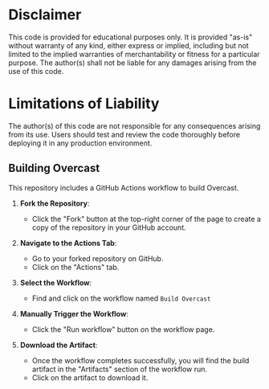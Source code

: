 # Disclaimer

This code is provided for educational purposes only. It is provided "as-is" without warranty of any kind, either express or implied, including but not limited to the implied warranties of merchantability or fitness for a particular purpose. The author(s) shall not be liable for any damages arising from the use of this code.

# Limitations of Liability

The author(s) of this code are not responsible for any consequences arising from its use. Users should test and review the code thoroughly before deploying it in any production environment.

## Building Overcast

This repository includes a GitHub Actions workflow to build Overcast.

1. **Fork the Repository**:
   - Click the "Fork" button at the top-right corner of the page to create a copy of the repository in your GitHub account.

2. **Navigate to the Actions Tab**:
   - Go to your forked repository on GitHub.
   - Click on the "Actions" tab.

3. **Select the Workflow**:
   - Find and click on the workflow named `Build Overcast`

4. **Manually Trigger the Workflow**:
   - Click the "Run workflow" button on the workflow page.

5. **Download the Artifact**:
   - Once the workflow completes successfully, you will find the build artifact in the "Artifacts" section of the workflow run.
   - Click on the artifact to download it.
